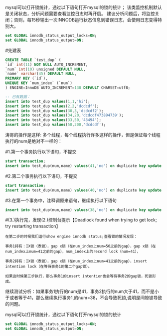 mysql可以打开锁统计，通过以下语句打开mysql的锁的统计；
该类监控机制默认是关闭状态，分析问题需要查看监控日志时再开启。
建议分析问题后，将监控关闭；否则，每15秒输出一次INNODB运行状态信息到错误日志，会使用日志变得特别大。
```sql
set GLOBAL innodb_status_output_locks=ON;
set GLOBAL innodb_status_output=ON;
```


#先建表
```sql
CREATE TABLE `test_dup` (
`id` int(11) NOT NULL AUTO_INCREMENT,
`num` int(10) unsigned DEFAULT NULL,
`name` varchar(45) DEFAULT NULL,
PRIMARY KEY (`id`),
UNIQUE KEY `num_index` (`num`)
) ENGINE=InnoDB AUTO_INCREMENT=138 DEFAULT CHARSET=utf8;

-- 已有数据：
insert into test_dup values(1,1,'hi');
insert into test_dup values(2,2,'dcdcdf');
insert into test_dup values(30,3,'dcdcdf2');
insert into test_dup values(34,20,'dcdcdf473894739');
insert into test_dup values(33,50,'43494');
insert into test_dup values(58,200,'dcdcdf');
```

涛哥的操作是这样:
多个线程，每个线程执行许多这样的操作，但是保证每个线程执行的num是绝对不一样的：

#1.第一个事务执行以下语句，不提交
```sql
start transaction;
insert into test_dup(num,name) values(41,'no') on duplicate key update name='dcdcdf4738';
```

#2.第二个事务执行以下语句，不提交
```sql
start transaction;
insert into test_dup(num,name) values(40,'no') on duplicate key update name='dcdcdf4738';
```

#3.在第一个事务中，注释调原来语句，继续执行以下语句
```sql
insert into test_dup(num,name) values(38,'no') on duplicate key update name='dcdcdf4738';
```
#(3.)执行完，发现(2.)控制台提示【Deadlock found when trying to get lock; try restarting transaction】


````分析：
在第二步的时候我们运行show engine innodb status;查看锁的情况发现：

事务1持有：IX锁（表锁），gap x锁（在num_index上num=50之前的gap），gap x锁（在num_index上num=41之前的gap），num_index上的record lock（num=41），

事务2持有：IX锁（表锁），gap x锁（在num_index上num=41之前的gap），insert intention lock（在等待事务1的第二个gap锁）。

如果这时候第三步执行，那么事务1的insert intention也会等待事务2的gap锁，死锁形成。
````

继续测试分析：如果事务1执行的num是41，事务2执行的num大于41，而不是小于或者等于41，那么继续执行事务1,的num=38，不会导致死锁,说明是间隙锁导致的问题。


mysql可以打开锁统计，通过以下语句打开mysql的锁的统计
```sql
set GLOBAL innodb_status_output_locks=ON;
set GLOBAL innodb_status_output=ON;
```
